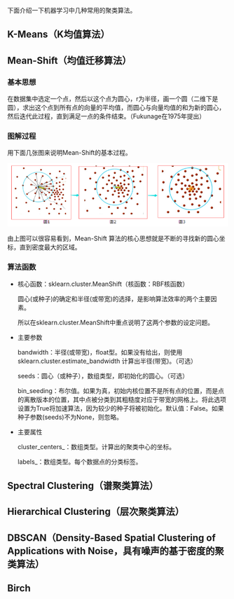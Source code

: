 下面介绍一下机器学习中几种常用的聚类算法。

## K-Means（K均值算法）

## Mean-Shift（均值迁移算法）

### 基本思想

在数据集中选定一个点，然后以这个点为圆心，r为半径，画一个圆（二维下是圆），求出这个点到所有点的向量的平均值，而圆心与向量均值的和为新的圆心，然后迭代此过程，直到满足一点的条件结束。（Fukunage在1975年提出）

### 图解过程

用下面几张图来说明Mean-Shift的基本过程。

![](./image/cluster-mean-shift.png)

由上图可以很容易看到，Mean-Shift 算法的核心思想就是不断的寻找新的圆心坐标，直到密度最大的区域。

### 算法函数

- 核心函数：sklearn.cluster.MeanShift（核函数：RBF核函数）

    圆心(或种子)的确定和半径(或带宽)的选择，是影响算法效率的两个主要因素。

    所以在sklearn.cluster.MeanShift中重点说明了这两个参数的设定问题。

- 主要参数

    bandwidth：半径(或带宽)，float型。如果没有给出，则使用 sklearn.cluster.estimate_bandwidth 计算出半径(带宽)。（可选）

    seeds：圆心（或种子），数组类型，即初始化的圆心。（可选）

    bin_seeding：布尔值。如果为真，初始内核位置不是所有点的位置，而是点的离散版本的位置，其中点被分类到其粗糙度对应于带宽的网格上。将此选项设置为True将加速算法，因为较少的种子将被初始化。默认值：False。如果种子参数(seeds)不为None，则忽略。

- 主要属性

    cluster_centers_：数组类型。计算出的聚类中心的坐标。

    labels_：数组类型。每个数据点的分类标签。

## Spectral Clustering（谱聚类算法）

## Hierarchical Clustering（层次聚类算法）

## DBSCAN（Density-Based Spatial Clustering of Applications with Noise，具有噪声的基于密度的聚类算法）

## Birch
